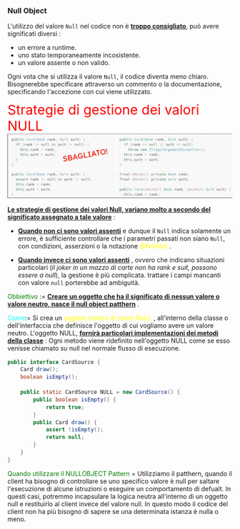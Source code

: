 ### Null Object

L'utilizzo del valore `Null` nel codice non è <b><u>troppo consigliato</u></b>, può avere significati diversi :
- un errore a runtime.
- uno stato temporaneamente incosistente.
- un valore assente o non valido.

Ogni vota che si utilizza il valore `Null`, il codice diventa meno chiaro. Bisognerebbe specificare attraverso un commento o la documentazione,  specificando l'accezione con cui viene utilizzato.

<span style=color:red;font-size:30px>Strategie di gestione dei valori NULL</span>
![nullutilizzo](img/identificazionenull.png)


<b><u>Le strategie di gestione dei valori Null, variano molto a secondo del significato assegnato a tale valore</u></b> :

 - <b><u>Quando non ci sono valori assenti</u></b> e dunque il `Null` indica solamente un errore, è sufficiente controllare che i parametri passati non siano `Null`, con condizioni, asserzioni o la notazione <span style=color:yellow>@NotNull</span> .

- <b><u>Quando invece ci sono valori assenti</u></b> , ovvero che indicano situazioni particolari (*il joker in un mazzo di carte non ha rank e suit, possono essere a null*), la gestione è più complicata.
  trattare i campi mancanti con valore `null` porterebbe ad ambiguità.

<span style=color:green>Obbiettivo</span> := <b><u>Creare un oggetto che ha il significato di nessun valore o valore neutro, nasce il null object patthern</u></b> .

<span style=color:cyan>Come</span>:= Si crea un <span style=color:yellow>oggetto statico di nome NULL</span> , all'interno della classe o dell'interfaccia che definisce l'oggetto di cui vogliamo avere un valore neutro.
L'oggetto NULL, <b><u>fornirà particolari implementazioni dei metodi della classe</u></b> : Ogni metodo viene ridefinito nell'oggetto NULL come se esso venisse chiamato su null nel normale flusso di esecuzione.

``` java
public interface CardSource {
	Card draw();
	boolean isEmpty();

	public static CardSource NULL = new CardSource() {
		public boolean isEmpty() {
			return true;
		}
		public Card draw() {
			assert !isEmpty();
			return null;
		}
	}
}
```

<span  style=color:green>Quando utilizzare il NULLOBJECT Pattern</span> = Utilizziamo il patthern, quando il client ha bisogno di controllare se uno specifico valore è null per saltare l'esecuzione di alcune istruzioni o eseguire un comportamento di defualt.
In questi casi, potremmo incapsulare la logica neutra all'interno di un oggetto null e restituirlo al client invece del valore null. In questo modo il codice del client non ha più bisogno di sapere se una determinata istanza è nulla o meno.
